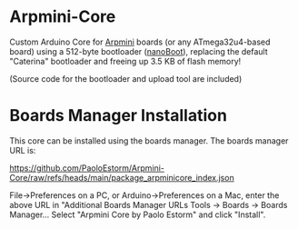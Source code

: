 # Arpmini-Core
Custom Arduino Core for [Arpmini](https://github.com/PaoloEstorm/Arpmini) boards (or any ATmega32u4-based board) using a 512-byte bootloader ([nanoBoot](https://github.com/PaoloEstorm/Arpmini-nanoBoot)), replacing the default "Caterina" bootloader and freeing up 3.5 KB of flash memory!

(Source code for the bootloader and upload tool are included)

# Boards Manager Installation

This core can be installed using the boards manager. The boards manager URL is:

https://github.com/PaoloEstorm/Arpmini-Core/raw/refs/heads/main/package_arpminicore_index.json

File->Preferences on a PC, or Arduino->Preferences on a Mac, enter the above URL in "Additional Boards Manager URLs
Tools -> Boards -> Boards Manager...
Select "Arpmini Core by Paolo Estorm" and click "Install".

